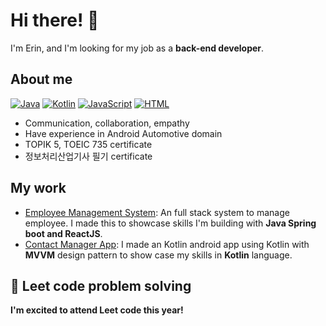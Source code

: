 # Hi there! 👋

I'm Erin, and I'm looking for my job as a **back-end developer**.

## About me
[![Java](https://img.shields.io/badge/Java-%23ED8B00.svg?logo=openjdk&logoColor=white)](#)
[![Kotlin](https://img.shields.io/badge/Kotlin-%237F52FF.svg?logo=kotlin&logoColor=white)](#)
[![JavaScript](https://img.shields.io/badge/JavaScript-F7DF1E?logo=javascript&logoColor=000)](#)
[![HTML](https://img.shields.io/badge/HTML-%23E34F26.svg?logo=html5&logoColor=white)](#)

* Communication, collaboration, empathy
* Have experience in Android Automotive domain
* TOPIK 5, TOEIC 735 certificate
* 정보처리산업기사 필기 certificate
## My work

* [Employee Management System](https://github.com/ErinNguyen27/Employee-Management-System.git): An full stack system to manage employee. I made this to showcase skills I'm building with **Java Spring boot and ReactJS**. 
* [Contact Manager App](https://github.com/ErinNguyen27/ContactManageApp.git): I made an Kotlin android app using Kotlin with **MVVM** design pattern to show case my skills in **Kotlin** language.

## 🚀 Leet code  problem solving

**I'm excited to attend Leet code this year!**

